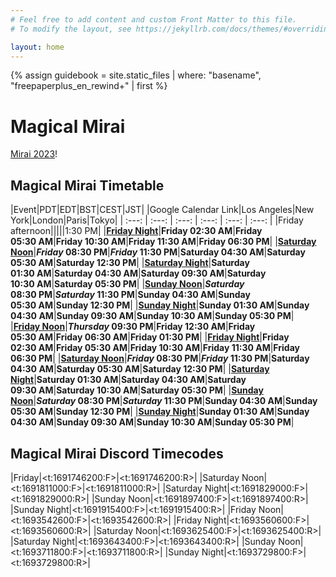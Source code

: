```yaml
---
# Feel free to add content and custom Front Matter to this file.
# To modify the layout, see https://jekyllrb.com/docs/themes/#overriding-theme-defaults

layout: home
---
```


{% assign guidebook = site.static_files | where: "basename", "freepaperplus_en_rewind+" | first %}

# Magical Mirai

[Mirai 2023](https://magicalmirai.com/2023/index_en.html)!

## Magical Mirai Timetable

|Event|PDT|EDT|BST|CEST|JST|
|Google Calendar Link|Los Angeles|New York|London|Paris|Tokyo|
| :---: | :---: | :---: | :---: | :---: | :---: |
|Friday afternoon|||||1:30 PM|
|**[Friday Night](https://calendar.google.com/calendar/u/0/r/eventedit?text=Magical%20Mirai%20Osaka&dates=20230811T093000Z/20230811T113000Z&ctz=Asia%2FTokyo)**|**Friday 02:30&nbsp;AM**|**Friday 05:30&nbsp;AM**|**Friday 10:30&nbsp;AM**|**Friday 11:30&nbsp;AM**|**Friday 06:30&nbsp;PM**|
|**[Saturday Noon](https://calendar.google.com/calendar/u/0/r/eventedit?text=Magical%20Mirai%20Osaka&dates=20230812T033000Z/20230812T053000Z&ctz=Asia%2FTokyo)**|**_Friday_ 08:30&nbsp;PM**|**_Friday_ 11:30&nbsp;PM**|**Saturday 04:30&nbsp;AM**|**Saturday 05:30&nbsp;AM**|**Saturday 12:30&nbsp;PM**|
|**[Saturday Night](https://calendar.google.com/calendar/u/0/r/eventedit?text=Magical%20Mirai%20Osaka&dates=20230812T083000Z/20230812T103000Z&ctz=Asia%2FTokyo)**|**Saturday 01:30&nbsp;AM**|**Saturday 04:30&nbsp;AM**|**Saturday 09:30&nbsp;AM**|**Saturday 10:30&nbsp;AM**|**Saturday 05:30&nbsp;PM**|
|**[Sunday Noon](https://calendar.google.com/calendar/u/0/r/eventedit?text=Magical%20Mirai%20Osaka&dates=20230813T033000Z/20230813T053000Z&ctz=Asia%2FTokyo)**|**_Saturday_ 08:30&nbsp;PM**|**_Saturday_ 11:30&nbsp;PM**|**Sunday 04:30&nbsp;AM**|**Sunday 05:30&nbsp;AM**|**Sunday 12:30&nbsp;PM**|
|**[Sunday Night](https://calendar.google.com/calendar/u/0/r/eventedit?text=Magical%20Mirai%20Osaka&dates=20230813T083000Z/20230813T103000Z&ctz=Asia%2FTokyo)**|**Sunday 01:30&nbsp;AM**|**Sunday 04:30&nbsp;AM**|**Sunday 09:30&nbsp;AM**|**Sunday 10:30&nbsp;AM**|**Sunday 05:30&nbsp;PM**|
|**[Friday Noon](https://calendar.google.com/calendar/u/0/r/eventedit?text=Magical%20Mirai%20Tokyo&dates=20230901T043000Z/20230901T063000Z&ctz=Asia%2FTokyo)**|**_Thursday_ 09:30&nbsp;PM**|**Friday 12:30&nbsp;AM**|**Friday 05:30&nbsp;AM**|**Friday 06:30&nbsp;AM**|**Friday 01:30&nbsp;PM**|
|**[Friday Night](https://calendar.google.com/calendar/u/0/r/eventedit?text=Magical%20Mirai%20Tokyo&dates=20230901T093000Z/20230901T113000Z&ctz=Asia%2FTokyo)**|**Friday 02:30&nbsp;AM**|**Friday 05:30&nbsp;AM**|**Friday 10:30&nbsp;AM**|**Friday 11:30&nbsp;AM**|**Friday 06:30&nbsp;PM**|
|**[Saturday Noon](https://calendar.google.com/calendar/u/0/r/eventedit?text=Magical%20Mirai%20Tokyo&dates=20230902T033000Z/20230902T053000Z&ctz=Asia%2FTokyo)**|**_Friday_ 08:30&nbsp;PM**|**_Friday_ 11:30&nbsp;PM**|**Saturday 04:30&nbsp;AM**|**Saturday 05:30&nbsp;AM**|**Saturday 12:30&nbsp;PM**|
|**[Saturday Night](https://calendar.google.com/calendar/u/0/r/eventedit?text=Magical%20Mirai%20Tokyo&dates=20230902T083000Z/20230902T103000Z&ctz=Asia%2FTokyo)**|**Saturday 01:30&nbsp;AM**|**Saturday 04:30&nbsp;AM**|**Saturday 09:30&nbsp;AM**|**Saturday 10:30&nbsp;AM**|**Saturday 05:30&nbsp;PM**|
|**[Sunday Noon](https://calendar.google.com/calendar/u/0/r/eventedit?text=Magical%20Mirai%20Tokyo&dates=20230903T033000Z/20230903T053000Z&ctz=Asia%2FTokyo)**|**_Saturday_ 08:30&nbsp;PM**|**_Saturday_ 11:30&nbsp;PM**|**Sunday 04:30&nbsp;AM**|**Sunday 05:30&nbsp;AM**|**Sunday 12:30&nbsp;PM**|
|**[Sunday Night](https://calendar.google.com/calendar/u/0/r/eventedit?text=Magical%20Mirai%20Tokyo&dates=20230903T083000Z/20230903T103000Z&ctz=Asia%2FTokyo)**|**Sunday 01:30&nbsp;AM**|**Sunday 04:30&nbsp;AM**|**Sunday 09:30&nbsp;AM**|**Sunday 10:30&nbsp;AM**|**Sunday 05:30&nbsp;PM**|


## Magical Mirai Discord Timecodes

|Friday|<t:1691746200:F>|<t:1691746200:R>|
|Saturday Noon|<t:1691811000:F>|<t:1691811000:R>|
|Saturday Night|<t:1691829000:F>|<t:1691829000:R>|
|Sunday Noon|<t:1691897400:F>|<t:1691897400:R>|
|Sunday Night|<t:1691915400:F>|<t:1691915400:R>|
|Friday Noon|<t:1693542600:F>|<t:1693542600:R>|
|Friday Night|<t:1693560600:F>|<t:1693560600:R>|
|Saturday Noon|<t:1693625400:F>|<t:1693625400:R>|
|Saturday Night|<t:1693643400:F>|<t:1693643400:R>|
|Sunday Noon|<t:1693711800:F>|<t:1693711800:R>|
|Sunday Night|<t:1693729800:F>|<t:1693729800:R>|
